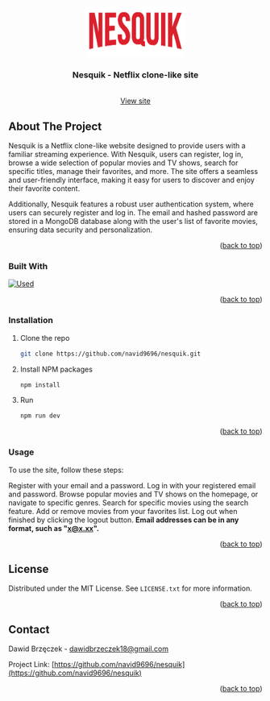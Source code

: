 
<!-- PROJECT LOGO -->
<br />
<div align="center">
  <a href="https://github.com/navid9696/nesquik/tree/main/public/assets/logo.png">
    <img src="public/assets/logo.png" alt="Logo" width="200" height="100">
  </a>

  <h3 align="center">Nesquik - Netflix clone-like site</h3>

  <p align="center">
    <br />
    <a href="nesquik-peach.vercel.app">View site</a>
  
  </p>
</div>






<!-- ABOUT THE PROJECT -->
## About The Project

Nesquik is a Netflix clone-like website designed to provide users with a familiar streaming experience. With Nesquik, users can register, log in, browse a wide selection of popular movies and TV shows, search for specific titles, manage their favorites, and more. The site offers a seamless and user-friendly interface, making it easy for users to discover and enjoy their favorite content.

Additionally, Nesquik features a robust user authentication system, where users can securely register and log in. The email and hashed password are stored in a MongoDB database along with the user's list of favorite movies, ensuring data security and personalization.

<p align="right">(<a href="#readme-top">back to top</a>)</p>



### Built With


[![Used](https://skillicons.dev/icons?i=nextjs,react,tailwind,ts,mongodb,nodejs,vscode)](https://skillicons.dev)

<p align="right">(<a href="#readme-top">back to top</a>)</p>



<!-- GETTING STARTED -->

### Installation



1. Clone the repo
   ```sh
   git clone https://github.com/navid9696/nesquik.git
   ```
2. Install NPM packages
   ```sh
   npm install
   ```
3. Run 
   ```sh
   npm run dev
   ```

<p align="right">(<a href="#readme-top">back to top</a>)</p>

<!-- USAGE -->
### Usage
To use the site, follow these steps:

Register with your email and a password.
Log in with your registered email and password.
Browse popular movies and TV shows on the homepage, or navigate to specific genres.
Search for specific movies using the search feature.
Add or remove movies from your favorites list.
Log out when finished by clicking the logout button.
<strong>Email addresses can be in any format, such as "x@x.xx".</strong>

<p align="right">(<a href="#readme-top">back to top</a>)</p>





<!-- LICENSE -->
## License

Distributed under the MIT License. See `LICENSE.txt` for more information.

<p align="right">(<a href="#readme-top">back to top</a>)</p>



<!-- CONTACT -->
## Contact

Dawid Brzęczek - dawidbrzeczek18@gmail.com

Project Link: [https://github.com/navid9696/nesquik](https://github.com/navid9696/nesquik)

<p align="right">(<a href="#readme-top">back to top</a>)</p>



